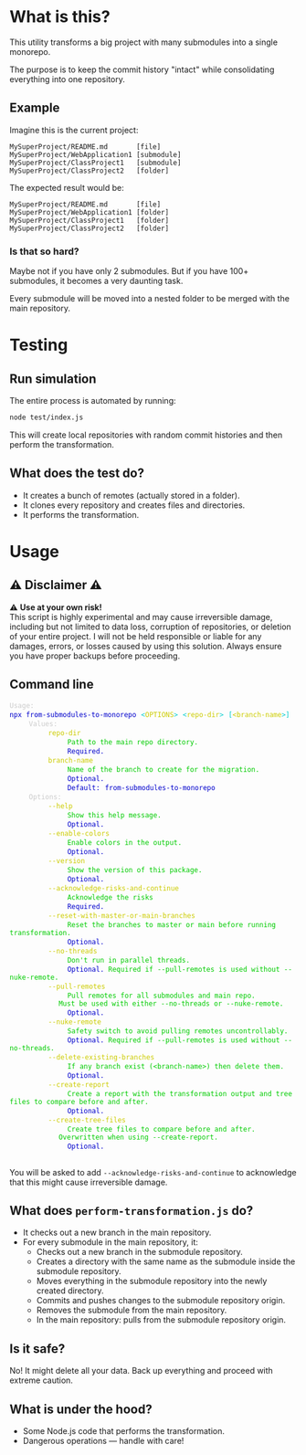 # What is this?

This utility transforms a big project with many submodules into a single monorepo.

The purpose is to keep the commit history "intact" while consolidating everything into one repository.

## Example

Imagine this is the current project:

```text
MySuperProject/README.md       [file]
MySuperProject/WebApplication1 [submodule]
MySuperProject/ClassProject1   [submodule]
MySuperProject/ClassProject2   [folder]
```

The expected result would be:

```text
MySuperProject/README.md       [file]
MySuperProject/WebApplication1 [folder]
MySuperProject/ClassProject1   [folder]
MySuperProject/ClassProject2   [folder]
```

### Is that so hard?

Maybe not if you have only 2 submodules. But if you have 100+ submodules, it becomes a very daunting task.

Every submodule will be moved into a nested folder to be merged with the main repository.

# Testing

## Run simulation

The entire process is automated by running:

```bash
node test/index.js
```

This will create local repositories with random commit histories and then perform the transformation.

## What does the test do?

- It creates a bunch of remotes (actually stored in a folder).
- It clones every repository and creates files and directories.
- It performs the transformation.

# Usage

## ⚠ Disclaimer ⚠

⚠ **Use at your own risk!**  
This script is highly experimental and may cause irreversible damage, including but not limited to data loss, corruption of repositories, or deletion of your entire project. I will not be held responsible or liable for any damages, errors, or losses caused by using this solution. Always ensure you have proper backups before proceeding.

## Command line

<div id="command-line-usage-begin"></div>

<pre>
<code style="color: rgb(204, 204, 204);">Usage:</code>
<code style="color: rgb(0, 0, 204);">npx from-submodules-to-monorepo</code> <code style="color: rgb(0, 204, 204);">&lt;</code><code style="color: rgb(204, 204, 0);">OPTIONS</code><code style="color: rgb(0, 204, 204);">&gt;</code> <code style="color: rgb(0, 204, 204);">&lt;</code><code style="color: rgb(204, 204, 0);">repo-dir</code><code style="color: rgb(0, 204, 204);">&gt;</code> <code style="color: rgb(0, 204, 204);">[</code><code style="color: rgb(204, 204, 0);">&lt;branch-name</code><code style="color: rgb(0, 204, 204);">&gt;]</code>
    <code style="color: rgb(204, 204, 204);">Values:</code>
        <code style="color: rgb(204, 204, 0);">repo-dir</code>
            <code style="color: rgb(0, 204, 0);">Path to the main repo directory.</code>
            <code style="color: rgb(0, 0, 204);">Required.</code>
        <code style="color: rgb(204, 204, 0);">branch-name</code>
            <code style="color: rgb(0, 204, 0);">Name of the branch to create for the migration.</code>
            <code style="color: rgb(0, 0, 204);">Optional.</code>
            <code style="color: rgb(0, 0, 204);">Default:</code> <code style="color: rgb(0, 0, 204);">from-submodules-to-monorepo</code>
    <code style="color: rgb(204, 204, 204);">Options:</code>
        <code style="color: rgb(204, 204, 0);">--help</code>
            <code style="color: rgb(0, 204, 0);">Show this help message.</code>
            <code style="color: rgb(0, 0, 204);">Optional.</code><code style="color: rgb(0, 204, 0);"></code>
        <code style="color: rgb(204, 204, 0);">--enable-colors</code>
            <code style="color: rgb(0, 204, 0);">Enable colors in the output.</code>
            <code style="color: rgb(0, 0, 204);">Optional.</code><code style="color: rgb(0, 204, 0);"></code>
        <code style="color: rgb(204, 204, 0);">--version</code>
            <code style="color: rgb(0, 204, 0);">Show the version of this package.</code>
            <code style="color: rgb(0, 0, 204);">Optional.</code><code style="color: rgb(0, 204, 0);"></code>
        <code style="color: rgb(204, 204, 0);">--acknowledge-risks-and-continue</code>
            <code style="color: rgb(0, 204, 0);">Acknowledge the risks</code>
            <code style="color: rgb(0, 0, 204);">Required.</code><code style="color: rgb(0, 204, 0);"></code>
        <code style="color: rgb(204, 204, 0);">--reset-with-master-or-main-branches</code>
            <code style="color: rgb(0, 204, 0);">Reset the branches to master or main before running transformation.</code>
            <code style="color: rgb(0, 0, 204);">Optional.</code><code style="color: rgb(0, 204, 0);"></code>
        <code style="color: rgb(204, 204, 0);">--no-threads</code>
            <code style="color: rgb(0, 204, 0);">Don&#039;t run in parallel threads.</code>
            <code style="color: rgb(0, 0, 204);">Optional.</code><code style="color: rgb(0, 204, 0);"> Required if --pull-remotes is used without --nuke-remote.</code>
        <code style="color: rgb(204, 204, 0);">--pull-remotes</code>
            <code style="color: rgb(0, 204, 0);">Pull remotes for all submodules and main repo.
            Must be used with either --no-threads or --nuke-remote.</code>
            <code style="color: rgb(0, 0, 204);">Optional.</code><code style="color: rgb(0, 204, 0);"></code>
        <code style="color: rgb(204, 204, 0);">--nuke-remote</code>
            <code style="color: rgb(0, 204, 0);">Safety switch to avoid pulling remotes uncontrollably.</code>
            <code style="color: rgb(0, 0, 204);">Optional.</code><code style="color: rgb(0, 204, 0);"> Required if --pull-remotes is used without --no-threads.</code>
        <code style="color: rgb(204, 204, 0);">--delete-existing-branches</code>
            <code style="color: rgb(0, 204, 0);">If any branch exist (&lt;branch-name&gt;) then delete them.</code>
            <code style="color: rgb(0, 0, 204);">Optional.</code><code style="color: rgb(0, 204, 0);"></code>
        <code style="color: rgb(204, 204, 0);">--create-report</code>
            <code style="color: rgb(0, 204, 0);">Create a report with the transformation output and tree files to compare before and after.</code>
            <code style="color: rgb(0, 0, 204);">Optional.</code><code style="color: rgb(0, 204, 0);"></code>
        <code style="color: rgb(204, 204, 0);">--create-tree-files</code>
            <code style="color: rgb(0, 204, 0);">Create tree files to compare before and after.
            Overwritten when using --create-report.</code>
            <code style="color: rgb(0, 0, 204);">Optional.</code><code style="color: rgb(0, 204, 0);"></code>

</pre>

<div id="command-line-usage-end"></div>

You will be asked to add `--acknowledge-risks-and-continue` to acknowledge that this might cause irreversible damage.

## What does `perform-transformation.js` do?

- It checks out a new branch in the main repository.
- For every submodule in the main repository, it:
    - Checks out a new branch in the submodule repository.
    - Creates a directory with the same name as the submodule inside the submodule repository.
    - Moves everything in the submodule repository into the newly created directory.
    - Commits and pushes changes to the submodule repository origin.
    - Removes the submodule from the main repository.
    - In the main repository: pulls from the submodule repository origin.

## Is it safe?

No! It might delete all your data. Back up everything and proceed with extreme caution.

## What is under the hood?

- Some Node.js code that performs the transformation.
- Dangerous operations — handle with care!
